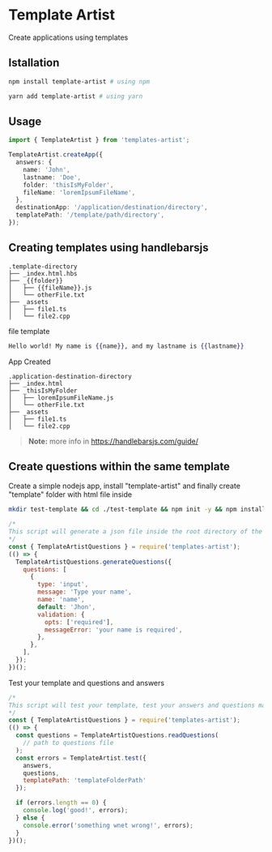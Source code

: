 # Template Artist

Create applications using templates

## Istallation

```bash
npm install template-artist # using npm

yarn add template-artist # using yarn
```

## Usage

```typescript
import { TemplateArtist } from 'templates-artist';

TemplateArtist.createApp({
  answers: {
    name: 'John',
    lastname: 'Doe',
    folder: 'thisIsMyFolder',
    fileName: 'loremIpsumFileName',
  },
  destinationApp: '/application/destination/directory',
  templatePath: '/template/path/directory',
});
```

## Creating templates using handlebarsjs

```
.template-directory
├── _index.html.hbs
├── _{{folder}}
│   ├── {{fileName}}.js
│   └── otherFile.txt
├── _assets
│   ├── file1.ts
│   └── file2.cpp
```

file template

```handlebars
Hello world! My name is {{name}}, and my lastname is {{lastname}}
```

App Created

```
.application-destination-directory
├── _index.html
├── _thisIsMyFolder
│   ├── loremIpsumFileName.js
│   └── otherFile.txt
├── _assets
│   ├── file1.ts
│   └── file2.cpp
```

> **Note:** more info in https://handlebarsjs.com/guide/

## Create questions within the same template

Create a simple nodejs app, install "template-artist" and finally create "template" folder with html file inside

```bash
mkdir test-template && cd ./test-template && npm init -y && npm install template-artist && touch index.js && mkdir ./template && echo "{{name}}" > ./template/index.html.hbs
```

```javascript
/*
This script will generate a json file inside the root directory of the app with your questions called template-questions.json.
*/
const { TemplateArtistQuestions } = require('templates-artist');
(() => {
  TemplateArtistQuestions.generateQuestions({
    questions: [
      {
        type: 'input',
        message: 'Type your name',
        name: 'name',
        default: 'Jhon',
        validation: {
          opts: ['required'],
          messageError: 'your name is required',
        },
      },
    ],
  });
})();
```

Test your template and questions and answers

```javascript
/*
This script will test your template, test your answers and questions match
*/
const { TemplateArtistQuestions } = require('templates-artist');
(() => {
  const questions = TemplateArtistQuestions.readQuestions(
    // path to questions file
  );
  const errors = TemplateArtist.test({
    answers,
    questions,
    templatePath: 'templateFolderPath'
  });

  if (errors.length == 0) {
    console.log('good!', errors);
  } else {
    console.error('something wnet wrong!', errors);
  }
})();
```
